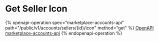 # Get Seller Icon

{% openapi-operation spec="marketplace-accounts-api" path="/public/v1/accounts/sellers/{id}/icon" method="get" %}
[OpenAPI marketplace-accounts-api](https://nlpapp0760sda.blob.core.windows.net/public/openapi/marketplace-accounts.json)
{% endopenapi-operation %}
